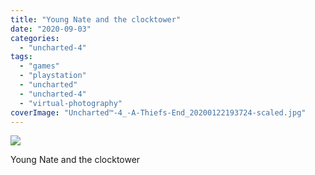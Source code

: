 ```yaml
---
title: "Young Nate and the clocktower"
date: "2020-09-03"
categories: 
  - "uncharted-4"
tags: 
  - "games"
  - "playstation"
  - "uncharted"
  - "uncharted-4"
  - "virtual-photography"
coverImage: "Uncharted™-4_-A-Thiefs-End_20200122193724-scaled.jpg"
---
```


[![](images/Uncharted™-4_-A-Thiefs-End_20200122193724-scaled.jpg)](https://davidpeach.co.uk/wp-content/uploads/2023/05/Uncharted™-4_-A-Thiefs-End_20200122193724-scaled.jpg)

Young Nate and the clocktower
